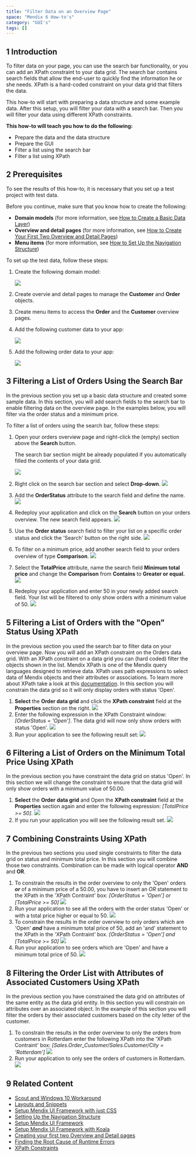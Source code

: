 ```yaml
---
title: "Filter Data on an Overview Page"
space: "Mendix 6 How-to's"
category: "GUI's"
tags: []
---
```


## 1 Introduction

To filter data on your page, you can use the search bar functionality, or you can add an XPath constraint to your data grid. The search bar contains search fields that allow the end-user to quickly find the information he or she needs. XPath is a hard-coded constraint on your data grid that filters the data.

This how-to will start with preparing a data structure and some example data. After this setup, you will filter your data with a search bar. Then you will filter your data using different XPath constraints. 

**This how-to will teach you how to do the following:**

* Prepare the data and the data structure
* Prepare the GUI
* Filter a list using the search bar
* Filter a list using XPath

## 2 Prerequisites

To see the results of this how-to, it is necessary that you set up a test project with test data.

Before you continue, make sure that you know how to create the following:

* **Domain models** (for more information, see [How to Create a Basic Data Layer](Create+a+Basic+Data+Layer))
* **Overview and detail pages** (for more information, see [How to Create Your First Two Overview and Detail Pages](Create+Your+First+Two+Overview+and+Detail+Pages))
* **Menu items** (for more information, see [How to Set Up the Navigation Structure](Setting+Up+the+Navigation+Structure))

To set up the test data, follow these steps:

1. Create the following domain model:

    ![](attachments/18448705/18581378.png)

2. Create overvie and detail pages to manage the **Customer** and **Order** objects.
3. Create menu items to access the **Order** and the **Customer** overview pages.
4. Add the following customer data to your app:

    ![](attachments/18448705/18581374.png)

5. Add the following order data to your app:

    ![](attachments/18448705/18581373.png)

## 3 Filtering a List of Orders Using the Search Bar

In the previous section you set up a basic data structure and created some sample data. In this section, you will add search fields to the search bar to enable filtering data on the overview page. In the examples below, you will filter via the order status and a minimum price.

To filter a list of orders using the search bar, follow these steps:

1. Open your orders overview page and right-click the (empty) section above the **Search** button.

    <div class="alert alert-warning">

    The search bar section might be already populated if you automatically filled the contents of your data grid.

    </div>

    ![](attachments/18448705/18581359.png)

2.  Right click on the search bar section and select **Drop-down**.
    ![](attachments/18448705/18581358.png)

3.  Add the **OrderStatus** attribute to the search field and define the name.
    ![](attachments/18448705/18581355.png)

4.  Redeploy your application and click on the **Search** button on your orders overview. The new search field appears.
    ![](attachments/18448705/18581354.png)

5.  Use the **Order status** search field to filter your list on a specific order status and click the 'Search' button on the right side.
    ![](attachments/18448705/18581353.png)

6.  To filter on a minimum price, add another search field to your orders overview of type **Comparison**.
    ![](attachments/18448705/18581352.png)

7.  Select the **TotalPrice** attribute, name the search field **Minimum total price** and change the **Comparison** from **Contains** to **Greater or equal.**
    ![](attachments/18448705/18581351.png)

8.  Redeploy your application and enter 50 in your newly added search field. Your list will be filtered to only show orders with a minimum value of 50.
    ![](attachments/18448705/18581350.png)

## 5 Filtering a List of Orders with the "Open" Status Using XPath 

In the previous section you used the search bar to filter data on your overview page. Now you will add an XPath constraint on the Orders data grid. With an XPath constraint on a data grid you can (hard coded) filter the objects shown in the list. Mendix XPath is one of the Mendix query languages designed to retrieve data. XPath uses path expressions to select data of Mendix objects and their attributes or associations. To learn more about XPath take a look at this [documentation](/refguide6/XPath+Constraints?utm_source=businessmodeler&utm_medium=software&utm_campaign=modeler). In this section you will constrain the data grid so it will only display orders with status 'Open'.

1.  **Select** the **Order data grid** and click the **XPath constraint** field at the **Properties** section on the right.
    ![](attachments/18448705/18581372.png)
2.  Enter the following expression in the XPath Constraint window: _[OrderStatus = 'Open']_. The data grid will now only show orders with status 'Open'.
    ![](attachments/18448705/18581371.png)
3.  Run your application to see the following result set:
    ![](attachments/18448705/18581370.png)

## 6 Filtering a List of Orders on the Minimum Total Price Using XPath

In the previous section you have constraint the data grid on status 'Open'. In this section we will change the constraint to ensure that the data grid will only show orders with a minimum value of 50.00.

1.  **Select** the **Order** **data grid** and Open the **XPath constraint** field at the **Properties** section again and enter the following expression: _[TotalPrice >= 50]_.
    ![](attachments/18448705/18581367.png) 
2.  If you run your application you will see the following result set.
    ![](attachments/18448705/18581368.png)

## 7 Combining Constraints Using XPath

In the previous two sections you used single constraints to filter the data grid on status and minimum total price. In this section you will combine those two constraints. Combination can be made with logical operator **AND** and **OR**.  

1.  To constrain the results in the order overview to only the 'Open' orders _**or**_ of a minimum price of a 50.00, you have to insert an _OR_ statement to the XPath in the 'XPath Contraint' box:
    _[OrderStatus = 'Open']_
    _or_
    _[TotalPrice >= 50]_
    ![](attachments/18448705/18581366.png)
2.  Run your application to see all the orders with the order status 'Open' or with a total price higher or equal to 50.
    ![](attachments/18448705/18581373.png)
3.  To constrain the results in the order overview to only orders which are 'Open' _**and**_ have a minimum total price of 50, add an 'and' statement to the XPath in the 'XPath Contraint' box.
    _[OrderStatus = 'Open']_
    _and_
    _[TotalPrice >= 50]_
    ![](attachments/18448705/18581365.png)
4.  Run your application to see orders which are 'Open' and have a minimum total price of 50.
    ![](attachments/18448705/18581364.png)

## 8 Filtering the Order List with Attributes of Associated Customers Using XPath

In the previous section you have constrained the data grid on attributes of the same entity as the data grid entity. In this section you will constrain on attributes over an associated object. In the example of this section you will filter the orders by their associated customers based on the city letter of the customer. 

1.  To constrain the results in the order overview to only the orders from customers in Rotterdam enter the following XPath into the 'XPath Contraint' box:
    _[Sales.Order_Customer/Sales.Customer/City = 'Rotterdam']_
    ![](attachments/18448705/18581363.png)
2.  Run your application to only see the orders of customers in Rotterdam.
    ![](attachments/18448705/18581362.png)

## 9 Related Content

*   [Scout and Windows 10 Workaround](Scout+and+Windows+10+Workaround)
*   [Layouts and Snippets](Layouts+and+Snippets)
*   [Setup Mendix UI Framework with just CSS](Setup+Mendix+UI+Framework+with+just+CSS)
*   [Setting Up the Navigation Structure](Setting+Up+the+Navigation+Structure)
*   [Setup Mendix UI Framework](Setup+Mendix+UI+Framework)
*   [Setup Mendix UI Framework with Koala](Setup+Mendix+UI+Framework+with+Koala)
*   [Creating your first two Overview and Detail pages](Create+Your+First+Two+Overview+and+Detail+Pages)
*   [Finding the Root Cause of Runtime Errors](Finding+the+Root+Cause+of+Runtime+Errors)
*   [XPath Constraints](/refguide6/XPath+Constraints)
